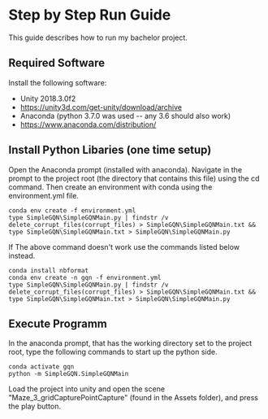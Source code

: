 # Step by Step Run Guide
This guide describes how to run my bachelor project.

## Required Software
Install the following software:
- Unity 2018.3.0f2
 - https://unity3d.com/get-unity/download/archive
- Anaconda (python 3.7.0 was used -- any 3.6 should also work)
 - https://www.anaconda.com/distribution/

## Install Python Libaries (one time setup)
Open the Anaconda prompt (installed with anaconda).
Navigate in the prompt to the project root (the directory that contains this file) using the cd command.
Then create an environment with conda using the environment.yml file.
```
conda env create -f environment.yml
type SimpleGQN\SimpleGQNMain.py | findstr /v delete_corrupt_files(corrupt_files) > SimpleGQN\SimpleGQNMain.txt && type SimpleGQN\SimpleGQNMain.txt > SimpleGQN\SimpleGQNMain.py
```

If The above command doesn't work use the commands listed below instead.

```
conda install nbformat
conda env create -n gqn -f environment.yml
type SimpleGQN\SimpleGQNMain.py | findstr /v delete_corrupt_files(corrupt_files) > SimpleGQN\SimpleGQNMain.txt && type SimpleGQN\SimpleGQNMain.txt > SimpleGQN\SimpleGQNMain.py
```

## Execute Programm
In the anaconda prompt, that has the working directory set to the project root, type the following commands to start up the python side.
```
conda activate gqn
python -m SimpleGQN.SimpleGQNMain
```

Load the project into unity and open the scene "Maze_3_gridCapturePointCapture" (found in the Assets folder), and press the play button.
